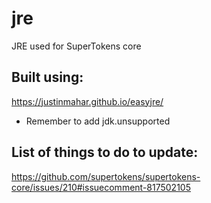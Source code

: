 # jre
JRE used for SuperTokens core

## Built using:
https://justinmahar.github.io/easyjre/
- Remember to add jdk.unsupported

## List of things to do to update:
https://github.com/supertokens/supertokens-core/issues/210#issuecomment-817502105

